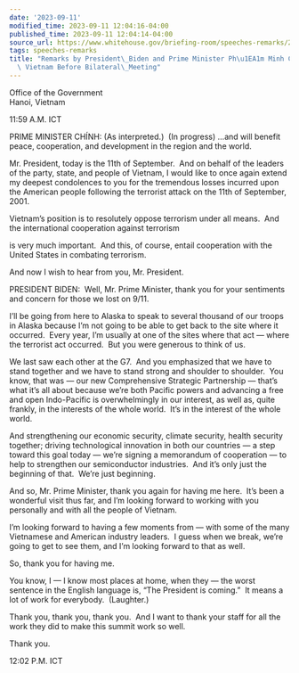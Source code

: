 ```yaml
---
date: '2023-09-11'
modified_time: 2023-09-11 12:04:16-04:00
published_time: 2023-09-11 12:04:14-04:00
source_url: https://www.whitehouse.gov/briefing-room/speeches-remarks/2023/09/11/remarks-by-president-biden-and-prime-minister-pham-minh-chinh-of-vietnam-before-bilateral-meeting/
tags: speeches-remarks
title: "Remarks by President\_Biden and Prime Minister Ph\u1EA1m Minh Ch\xEDnh of\
  \ Vietnam Before Bilateral\_Meeting"
---
```

 
Office of the Government  
Hanoi, Vietnam

11:59 A.M. ICT

PRIME MINISTER CHÍNH: (As interpreted.)  (In progress) …and will benefit
peace, cooperation, and development in the region and the world.

Mr. President, today is the 11th of September.  And on behalf of the
leaders of the party, state, and people of Vietnam, I would like to once
again extend my deepest condolences to you for the tremendous losses
incurred upon the American people following the terrorist attack on the
11th of September, 2001. 

Vietnam’s position is to resolutely oppose terrorism under all means. 
And the international cooperation against terrorism

is very much important.  And this, of course, entail cooperation with
the United States in combating terrorism.

And now I wish to hear from you, Mr. President.

PRESIDENT BIDEN:  Well, Mr. Prime Minister, thank you for your
sentiments and concern for those we lost on 9/11. 

I’ll be going from here to Alaska to speak to several thousand of our
troops in Alaska because I’m not going to be able to get back to the
site where it occurred.  Every year, I’m usually at one of the sites
where that act — where the terrorist act occurred.  But you were
generous to think of us. 

We last saw each other at the G7.  And you emphasized that we have to
stand together and we have to stand strong and shoulder to shoulder. 
You know, that was — our new Comprehensive Strategic Partnership —
that’s what it’s all about because we’re both Pacific powers and
advancing a free and open Indo-Pacific is overwhelmingly in our
interest, as well as, quite frankly, in the interests of the whole
world.  It’s in the interest of the whole world.

And strengthening our economic security, climate security, health
security together; driving technological innovation in both our
countries — a step toward this goal today — we’re signing a memorandum
of cooperation — to help to strengthen our semiconductor industries. 
And it’s only just the beginning of that.  We’re just beginning.

And so, Mr. Prime Minister, thank you again for having me here.  It’s
been a wonderful visit thus far, and I’m looking forward to working with
you personally and with all the people of Vietnam. 

I’m looking forward to having a few moments from — with some of the many
Vietnamese and American industry leaders.  I guess when we break, we’re
going to get to see them, and I’m looking forward to that as well.

So, thank you for having me.

You know, I — I know most places at home, when they — the worst sentence
in the English language is, “The President is coming.”  It means a lot
of work for everybody.  (Laughter.)

Thank you, thank you, thank you.  And I want to thank your staff for all
the work they did to make this summit work so well.

Thank you.

12:02 P.M. ICT
